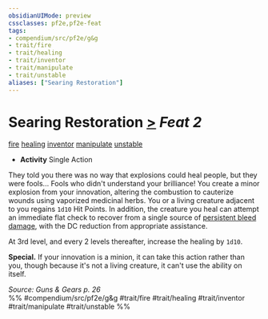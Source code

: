 ```yaml
---
obsidianUIMode: preview
cssclasses: pf2e,pf2e-feat
tags:
- compendium/src/pf2e/g&g
- trait/fire
- trait/healing
- trait/inventor
- trait/manipulate
- trait/unstable
aliases: ["Searing Restoration"]
---
```

# Searing Restoration  [>](rules/core-rulebook/chapter-9-playing-the-game.md#Actions "Single Action") *Feat 2*  
[fire](rules/traits/fire.md "Fire Energy & Element Trait")  [healing](rules/traits/healing.md "Healing Effect Trait")  [inventor](rules/traits/inventor-g-g.md "Inventor Class Trait")  [manipulate](rules/traits/manipulate.md "Manipulate General Trait")  [unstable](rules/traits/unstable-g-g.md "Unstable  Trait")  

- **Activity** Single Action

They told you there was no way that explosions could heal people, but they were fools... Fools who didn't understand your brilliance! You create a minor explosion from your innovation, altering the combustion to cauterize wounds using vaporized medicinal herbs. You or a living creature adjacent to you regains `1d10` Hit Points. In addition, the creature you heal can attempt an immediate flat check to recover from a single source of [persistent bleed damage](rules/conditions.md#Persistent%20Damage), with the DC reduction from appropriate assistance.

At 3rd level, and every 2 levels thereafter, increase the healing by `1d10`.

**Special.** If your innovation is a minion, it can take this action rather than you, though because it's not a living creature, it can't use the ability on itself.

*Source: Guns & Gears p. 26*  
%% #compendium/src/pf2e/g&g #trait/fire #trait/healing #trait/inventor #trait/manipulate #trait/unstable %%